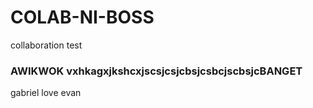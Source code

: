# COLAB-NI-BOSS
collaboration test

<section>
  <article>
    <h1><b>AWIKWOK vxhkagxjkshcxjscsjcsjcbsjcsbcjscbsjcBANGET</b></h1>
    <p>gabriel love evan</p>
  </article>
</section>
